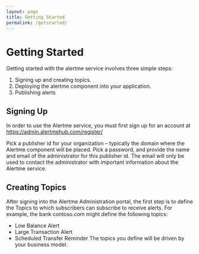 ```yaml
---
layout: page
title: Getting Started
permalink: /getstarted/
---
```


# Getting Started
Getting started with the alertme service involves three simple steps:
1.	Signing up and creating topics.
2.	Deploying the alertme component into your application.
3.	Publishing alerts

## Signing Up
In order to use the Alertme service, you must first sign up for an account at https://admin.alertmehub.com/register/  

Pick a publisher id for your organization – typically the domain where the Alertme component will be placed.  Pick a password, and provide the name and email of the administrator for this publisher id.  The email will only be used to contact the administrator with important information about the Alertme service.

## Creating Topics
After signing into the Alertme Administration portal, the first step is to define the Topics to which subscribers can subscribe to receive alerts.  For example, the bank contoso.com might define the following topics:
 - Low Balance Alert
 - Large Transaction Alert
 - Scheduled Transfer Reminder
The topics you define will be driven by your business model.
